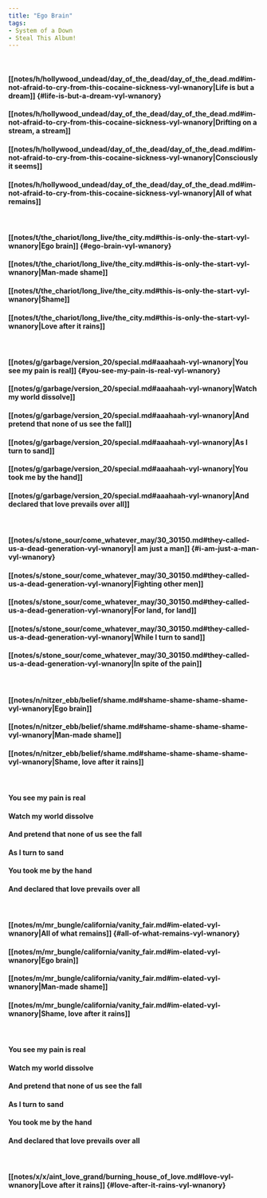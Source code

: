 ```yaml
---
title: "Ego Brain"
tags:
- System of a Down
- Steal This Album!
---
```

&nbsp;
#### [[notes/h/hollywood_undead/day_of_the_dead/day_of_the_dead.md#im-not-afraid-to-cry-from-this-cocaine-sickness-vyl-wnanory|Life is but a dream]] {#life-is-but-a-dream-vyl-wnanory}
#### [[notes/h/hollywood_undead/day_of_the_dead/day_of_the_dead.md#im-not-afraid-to-cry-from-this-cocaine-sickness-vyl-wnanory|Drifting on a stream, a stream]]
#### [[notes/h/hollywood_undead/day_of_the_dead/day_of_the_dead.md#im-not-afraid-to-cry-from-this-cocaine-sickness-vyl-wnanory|Consciously it seems]]
#### [[notes/h/hollywood_undead/day_of_the_dead/day_of_the_dead.md#im-not-afraid-to-cry-from-this-cocaine-sickness-vyl-wnanory|All of what remains]]
&nbsp;
#### [[notes/t/the_chariot/long_live/the_city.md#this-is-only-the-start-vyl-wnanory|Ego brain]] {#ego-brain-vyl-wnanory}
#### [[notes/t/the_chariot/long_live/the_city.md#this-is-only-the-start-vyl-wnanory|Man-made shame]]
#### [[notes/t/the_chariot/long_live/the_city.md#this-is-only-the-start-vyl-wnanory|Shame]]
#### [[notes/t/the_chariot/long_live/the_city.md#this-is-only-the-start-vyl-wnanory|Love after it rains]]
&nbsp;
#### [[notes/g/garbage/version_20/special.md#aaahaah-vyl-wnanory|You see my pain is real]] {#you-see-my-pain-is-real-vyl-wnanory}
#### [[notes/g/garbage/version_20/special.md#aaahaah-vyl-wnanory|Watch my world dissolve]]
#### [[notes/g/garbage/version_20/special.md#aaahaah-vyl-wnanory|And pretend that none of us see the fall]]
#### [[notes/g/garbage/version_20/special.md#aaahaah-vyl-wnanory|As I turn to sand]]
#### [[notes/g/garbage/version_20/special.md#aaahaah-vyl-wnanory|You took me by the hand]]
#### [[notes/g/garbage/version_20/special.md#aaahaah-vyl-wnanory|And declared that love prevails over all]]
&nbsp;
#### [[notes/s/stone_sour/come_whatever_may/30_30150.md#they-called-us-a-dead-generation-vyl-wnanory|I am just a man]] {#i-am-just-a-man-vyl-wnanory}
#### [[notes/s/stone_sour/come_whatever_may/30_30150.md#they-called-us-a-dead-generation-vyl-wnanory|Fighting other men]]
#### [[notes/s/stone_sour/come_whatever_may/30_30150.md#they-called-us-a-dead-generation-vyl-wnanory|For land, for land]]
#### [[notes/s/stone_sour/come_whatever_may/30_30150.md#they-called-us-a-dead-generation-vyl-wnanory|While I turn to sand]]
#### [[notes/s/stone_sour/come_whatever_may/30_30150.md#they-called-us-a-dead-generation-vyl-wnanory|In spite of the pain]]
&nbsp;
#### [[notes/n/nitzer_ebb/belief/shame.md#shame-shame-shame-shame-vyl-wnanory|Ego brain]]
#### [[notes/n/nitzer_ebb/belief/shame.md#shame-shame-shame-shame-vyl-wnanory|Man-made shame]]
#### [[notes/n/nitzer_ebb/belief/shame.md#shame-shame-shame-shame-vyl-wnanory|Shame, love after it rains]]
&nbsp;
#### You see my pain is real
#### Watch my world dissolve
#### And pretend that none of us see the fall
#### As I turn to sand
#### You took me by the hand
#### And declared that love prevails over all
&nbsp;
#### [[notes/m/mr_bungle/california/vanity_fair.md#im-elated-vyl-wnanory|All of what remains]] {#all-of-what-remains-vyl-wnanory}
#### [[notes/m/mr_bungle/california/vanity_fair.md#im-elated-vyl-wnanory|Ego brain]]
#### [[notes/m/mr_bungle/california/vanity_fair.md#im-elated-vyl-wnanory|Man-made shame]]
#### [[notes/m/mr_bungle/california/vanity_fair.md#im-elated-vyl-wnanory|Shame, love after it rains]]
&nbsp;
#### You see my pain is real
#### Watch my world dissolve
#### And pretend that none of us see the fall
#### As I turn to sand
#### You took me by the hand
#### And declared that love prevails over all
&nbsp;
#### [[notes/x/x/aint_love_grand/burning_house_of_love.md#love-vyl-wnanory|Love after it rains]] {#love-after-it-rains-vyl-wnanory}
